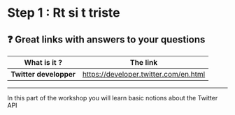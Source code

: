 # Step 1 : Rt si t triste

## :question: Great links with answers to your questions
What is it ? | The link
-------------|---------
**Twitter developper**|https://developer.twitter.com/en.html
---

In this part of the workshop you will learn basic notions about the Twitter API
